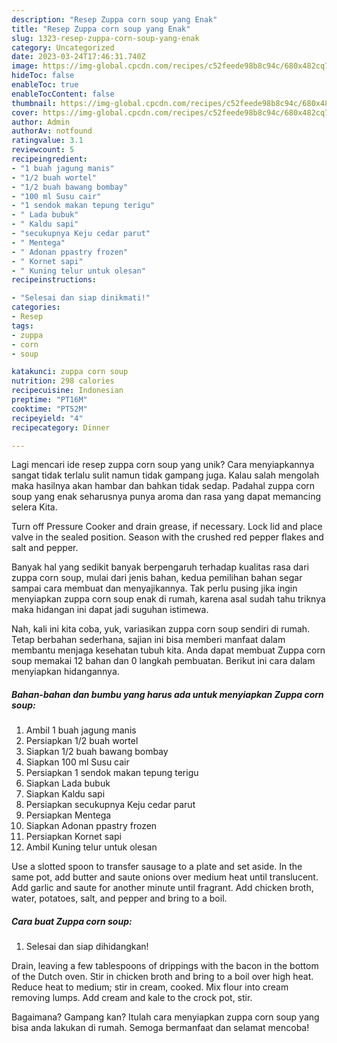 ```yaml
---
description: "Resep Zuppa corn soup yang Enak"
title: "Resep Zuppa corn soup yang Enak"
slug: 1323-resep-zuppa-corn-soup-yang-enak
category: Uncategorized
date: 2023-03-24T17:46:31.740Z
image: https://img-global.cpcdn.com/recipes/c52feede98b8c94c/680x482cq70/zuppa-corn-soup-foto-resep-utama.jpg
hideToc: false
enableToc: true
enableTocContent: false
thumbnail: https://img-global.cpcdn.com/recipes/c52feede98b8c94c/680x482cq70/zuppa-corn-soup-foto-resep-utama.jpg
cover: https://img-global.cpcdn.com/recipes/c52feede98b8c94c/680x482cq70/zuppa-corn-soup-foto-resep-utama.jpg
author: Admin
authorAv: notfound
ratingvalue: 3.1
reviewcount: 5
recipeingredient:
- "1 buah jagung manis"
- "1/2 buah wortel"
- "1/2 buah bawang bombay"
- "100 ml Susu cair"
- "1 sendok makan tepung terigu"
- " Lada bubuk"
- " Kaldu sapi"
- "secukupnya Keju cedar parut"
- " Mentega"
- " Adonan ppastry frozen"
- " Kornet sapi"
- " Kuning telur untuk olesan"
recipeinstructions:

- "Selesai dan siap dinikmati!"
categories:
- Resep
tags:
- zuppa
- corn
- soup

katakunci: zuppa corn soup 
nutrition: 298 calories
recipecuisine: Indonesian
preptime: "PT16M"
cooktime: "PT52M"
recipeyield: "4"
recipecategory: Dinner

---
```





Lagi mencari ide resep zuppa corn soup yang unik? Cara menyiapkannya sangat tidak terlalu sulit namun tidak gampang juga. Kalau salah mengolah maka hasilnya akan hambar dan bahkan tidak sedap. Padahal zuppa corn soup yang enak seharusnya punya aroma dan rasa yang dapat memancing selera Kita.





Turn off Pressure Cooker and drain grease, if necessary. Lock lid and place valve in the sealed position. Season with the crushed red pepper flakes and salt and pepper.

Banyak hal yang sedikit banyak berpengaruh terhadap kualitas rasa dari zuppa corn soup, mulai dari jenis bahan, kedua pemilihan bahan segar sampai cara membuat dan menyajikannya. Tak perlu pusing jika ingin menyiapkan zuppa corn soup enak di rumah, karena asal sudah tahu triknya maka hidangan ini dapat jadi suguhan istimewa.






Nah, kali ini kita coba, yuk, variasikan zuppa corn soup sendiri di rumah. Tetap berbahan sederhana, sajian ini bisa memberi manfaat dalam membantu menjaga kesehatan tubuh kita. Anda dapat membuat Zuppa corn soup memakai 12 bahan dan 0 langkah pembuatan. Berikut ini cara dalam menyiapkan hidangannya.

<!--inarticleads1-->

##### Bahan-bahan dan bumbu yang harus ada untuk menyiapkan Zuppa corn soup:

1. Ambil 1 buah jagung manis
1. Persiapkan 1/2 buah wortel
1. Siapkan 1/2 buah bawang bombay
1. Siapkan 100 ml Susu cair
1. Persiapkan 1 sendok makan tepung terigu
1. Siapkan  Lada bubuk
1. Siapkan  Kaldu sapi
1. Persiapkan secukupnya Keju cedar parut
1. Persiapkan  Mentega
1. Siapkan  Adonan ppastry frozen
1. Persiapkan  Kornet sapi
1. Ambil  Kuning telur untuk olesan


Use a slotted spoon to transfer sausage to a plate and set aside. In the same pot, add butter and saute onions over medium heat until translucent. Add garlic and saute for another minute until fragrant. Add chicken broth, water, potatoes, salt, and pepper and bring to a boil. 

<!--inarticleads2-->

##### Cara buat Zuppa corn soup:


1. Selesai dan siap dihidangkan!

Drain, leaving a few tablespoons of drippings with the bacon in the bottom of the Dutch oven. Stir in chicken broth and bring to a boil over high heat. Reduce heat to medium; stir in cream, cooked. Mix flour into cream removing lumps. Add cream and kale to the crock pot, stir. 

Bagaimana? Gampang kan? Itulah cara menyiapkan zuppa corn soup yang bisa anda lakukan di rumah. Semoga bermanfaat dan selamat mencoba!
